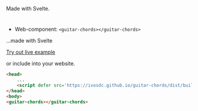 Made with Svelte.

# <guitar-chords></guitar-chords>
- Web-component: `<guitar-chords></guitar-chords>`


...made with Svelte



[Try out live example](https://ivosdc.github.io/guitar-chords/dist "Guitar tuner Example")

or include into your website.
```html
<head>
    ...
    <script defer src='https://ivosdc.github.io/guitar-chords/dist/build/guitar-chords.js'></script>
</head>
<body>
<guitar-chords></guitar-chords>
```
